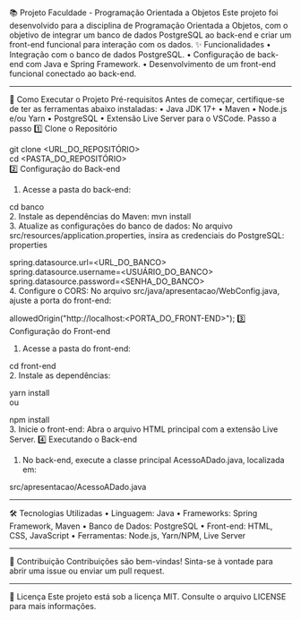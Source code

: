 📚 Projeto Faculdade - Programação Orientada a Objetos
Este projeto foi desenvolvido para a disciplina de Programação Orientada a Objetos, com o objetivo de integrar um banco de dados PostgreSQL ao back-end e criar um front-end funcional para interação com os dados.
✨ Funcionalidades
•	Integração com o banco de dados PostgreSQL.
•	Configuração de back-end com Java e Spring Framework.
•	Desenvolvimento de um front-end funcional conectado ao back-end.
________________________________________
🚀 Como Executar o Projeto
Pré-requisitos
Antes de começar, certifique-se de ter as ferramentas abaixo instaladas:
•	Java JDK 17+
•	Maven
•	Node.js e/ou Yarn
•	PostgreSQL
•	Extensão Live Server para o VSCode.
Passo a passo
1️⃣ Clone o Repositório

git clone <URL_DO_REPOSITÓRIO>  
cd <PASTA_DO_REPOSITÓRIO>  
2️⃣ Configuração do Back-end
1.	Acesse a pasta do back-end:

cd banco  
2.	Instale as dependências do Maven:
mvn install  
3.	Atualize as configurações do banco de dados:
No arquivo src/resources/application.properties, insira as credenciais do PostgreSQL:
properties

spring.datasource.url=<URL_DO_BANCO>  
spring.datasource.username=<USUÁRIO_DO_BANCO>  
spring.datasource.password=<SENHA_DO_BANCO>  
4.	Configure o CORS:
No arquivo src/java/apresentacao/WebConfig.java, ajuste a porta do front-end:

allowedOrigin("http://localhost:<PORTA_DO_FRONT-END>");
3️⃣ Configuração do Front-end
1.	Acesse a pasta do front-end:

cd front-end  
2.	Instale as dependências:

yarn install  
ou

npm install  
3.	Inicie o front-end:
Abra o arquivo HTML principal com a extensão Live Server.
4️⃣ Executando o Back-end
1.	No back-end, execute a classe principal AcessoADado.java, localizada em:

src/apresentacao/AcessoADado.java  
________________________________________
🛠️ Tecnologias Utilizadas
•	Linguagem: Java
•	Frameworks: Spring Framework, Maven
•	Banco de Dados: PostgreSQL
•	Front-end: HTML, CSS, JavaScript
•	Ferramentas: Node.js, Yarn/NPM, Live Server
________________________________________
📝 Contribuição
Contribuições são bem-vindas! Sinta-se à vontade para abrir uma issue ou enviar um pull request.
________________________________________
📄 Licença
Este projeto está sob a licença MIT. Consulte o arquivo LICENSE para mais informações.


 



